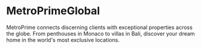 # MetroPrimeGlobal
MetroPrime connects discerning clients with exceptional properties across the globe. From penthouses in Monaco to villas in Bali, discover your dream home in the world's most exclusive locations.
